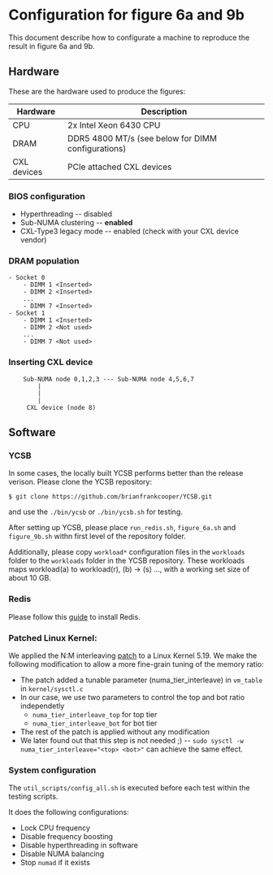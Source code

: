 # Configuration for figure 6a and 9b
This document describe how to configurate a machine to reproduce the result in figure 6a and 9b. 

## Hardware
These are the hardware used to produce the figures:

| Hardware | Description |
| -------- | ----------- |
| CPU | 2x Intel Xeon 6430 CPU |
| DRAM | DDR5 4800 MT/s (see below for DIMM configurations)|
| CXL devices | PCIe attached CXL devices |

### BIOS configuration
* Hyperthreading -- disabled
* Sub-NUMA clustering -- **enabled**
* CXL-Type3 legacy mode -- enabled (check with your CXL device vendor)

### DRAM population
```
- Socket 0
    - DIMM 1 <Inserted>
    - DIMM 2 <Inserted>
    ...
    - DIMM 7 <Inserted>
- Socket 1
    - DIMM 1 <Inserted>
    - DIMM 2 <Not used>
    ...
    - DIMM 7 <Not used>
```

### Inserting CXL device
```
    Sub-NUMA node 0,1,2,3 --- Sub-NUMA node 4,5,6,7
        |
        |
        |
     CXL device (node 8)
```

## Software
### YCSB
In some cases, the locally built YCSB performs better than the release verison. Please clone the YCSB repository:
```
$ git clone https://github.com/brianfrankcooper/YCSB.git
```
and use the `./bin/ycsb` or `./bin/ycsb.sh` for testing.

After setting up YCSB, please place `run_redis.sh`, `figure_6a.sh` and `figure_9b.sh` withn first level of the repository folder. 

Additionally, please copy `workload*` configuration files in the `workloads` folder to the `workloads` folder in the YCSB repository. These workloads maps workload(a) to workload(r), (b) -> (s) ..., with a working set size of about 10 GB.

### Redis
Please follow this [guide](https://redis.io/docs/getting-started/installation/install-redis-on-linux/) to install Redis.

### Patched Linux Kernel:
We applied the N:M interleaving [patch](https://lore.kernel.org/linux-mm/YqD0%2FtzFwXvJ1gK6@cmpxchg.org/T/) to a Linux Kernel 5.19. We make the following modification to allow a more fine-grain tuning of the memory ratio:
  + The patch added a tunable parameter (numa\_tier\_interleave) in `vm_table` in `kernel/sysctl.c`
  + In our case, we use two parameters to control the top and bot ratio independetly
    * `numa_tier_interleave_top` for top tier
    * `numa_tier_interleave_bot` for bot tier
  + The rest of the patch is applied without any modification
  + We later found out that this step is not needed ;) --  `sudo sysctl -w numa_tier_interleave="<top> <bot>"` can achieve the same effect.


### System configuration
The `util_scripts/config_all.sh` is executed before each test within the testing scripts.

It does the following configurations:
* Lock CPU frequency 
* Disable frequency boosting
* Disable hyperthreading in software
* Disable NUMA balancing
* Stop `numad` if it exists

